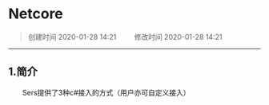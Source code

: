 # Netcore
>创建时间 2020-01-28 14:21 &emsp;&emsp; 修改时间 2020-01-28 14:21

---

## 1.简介
&emsp;&emsp;Sers提供了3种c#接入的方式（用户亦可自定义接入） 

